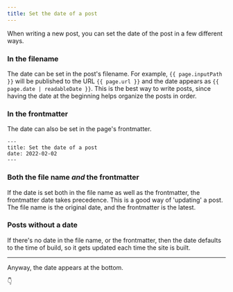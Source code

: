 ```yaml
---
title: Set the date of a post
---
```


When writing a new post, you can set the date of the post in a few different ways.  

### In the filename

The date can be set in the post's filename.  For example, `{{ page.inputPath }}` will be published to the URL `{{ page.url }}` and the date appears as `{{ page.date | readableDate }}`.  This is the best way to write posts, since having the date at the beginning helps organize the posts in order. 

### In the frontmatter

The date can also be set in the page's frontmatter. 

```
---
title: Set the date of a post
date: 2022-02-02
---
```

### Both the file name _and_ the frontmatter

If the date is set both in the file name as well as the frontmatter, the frontmatter date takes precedence.  This is a good way of 'updating' a post.  The file name is the original date, and the frontmatter is the latest.  


### Posts without a date

If there's no date in the file name, or the frontmatter, then the date defaults to the time of build, so it gets updated each time the site is built.  

---

Anyway, the date appears at the bottom.

👇
